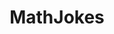 ---
title: MathJokes
crosslinks:
- Jokes
- xkcd
- physicsjokes
- expectedfactorial
- counting
- feghoot
---